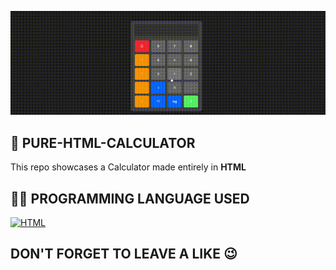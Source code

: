 ![HTML Calculator](https://github.com/AdityaRoy999/PURE-HTML-CALCULATOR/blob/main/cal%20(1).gif)
## 🧮 PURE-HTML-CALCULATOR
This repo showcases a Calculator made entirely in **HTML**
## 🧑‍💻 PROGRAMMING LANGUAGE USED 
[![HTML](https://img.shields.io/badge/HTML-brightgreen.svg)](https://developer.mozilla.org/en-US/docs/Web/HTML)
## DON'T FORGET TO LEAVE A LIKE 😉
